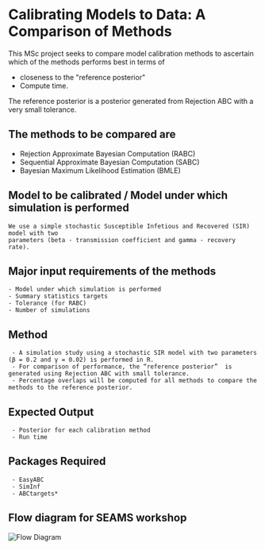 # Calibrating Models to Data: A Comparison of Methods
This MSc project seeks to compare model calibration methods to ascertain which of the methods performs best in terms of 
  - closeness to the "reference posterior"
  - Compute time.

The reference posterior is a posterior generated from Rejection ABC with a very small tolerance.

## The methods to be compared are 
  * Rejection Approximate Bayesian Computation (RABC)
  * Sequential Approximate Bayesian Computation (SABC)
  * Bayesian Maximum Likelihood Estimation (BMLE)

## Model to be calibrated / Model under which simulation is performed
    We use a simple stochastic Susceptible Infetious and Recovered (SIR) model with two 
    parameters (beta - transmission coefficient and gamma - recovery rate).

## Major input requirements of the methods
    - Model under which simulation is performed
    - Summary statistics targets
    - Tolerance (for RABC)
    - Number of simulations

## Method
     - A simulation study using a stochastic SIR model with two parameters (β = 0.2 and γ = 0.02) is performed in R. 
     - For comparison of performance, the “reference posterior”  is generated using Rejection ABC with small tolerance.
     - Percentage overlaps will be computed for all methods to compare the methods to the reference posterior.

## Expected Output
     - Posterior for each calibration method
     - Run time
     
## Packages Required
     - EasyABC
     - SimInf
     - ABCtargets*
   
 
 ## Flow diagram for SEAMS workshop
 
 ![Flow Diagram](https://github.com/zenabu-suboi/masters_project/blob/master/IMAGES/seams_flowchart.jpg)
 
 
 
 
 
 
 
 
 
 
 
 
 
 
 
